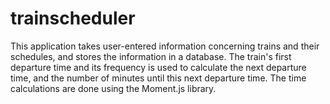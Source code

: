 # trainscheduler

This application takes user-entered information concerning trains and their schedules,
and stores the information in a database. The train's first departure time and its frequency
is used to calculate the next departure time, and the number of minutes until this next
departure time. The time calculations are done using the Moment.js library.